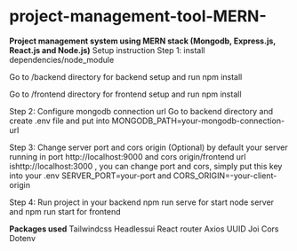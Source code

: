 # project-management-tool-MERN-
**Project management system using MERN stack (Mongodb, Express.js, React.js and Node.js)**
Setup instruction
Step 1: install dependencies/node_module

Go to /backend directory for backend setup and run npm install

Go to /frontend directory for frontend setup and run npm install

Step 2: Configure mongodb connection url Go to backend directory and create .env file and put into MONGODB_PATH=your-mongodb-connection-url

Step 3: Change server port and cors origin (Optional) by default your server running in port http://localhost:9000 and cors origin/frontend url ishttp://localhost:3000 , you can change port and cors, simply put this key into your .env SERVER_PORT=your-port and CORS_ORIGIN=-your-client-origin

Step 4: Run project in your backend npm run serve for start node server and npm run start for frontend

**Packages used**
Tailwindcss
Headlessui
React router
Axios
UUID
Joi
Cors
Dotenv

